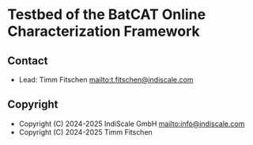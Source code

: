 # Testbed of the BatCAT Online Characterization Framework

## Contact

* Lead: Timm Fitschen <mailto:t.fitschen@indiscale.com>

## Copyright

* Copyright (C) 2024-2025 IndiScale GmbH <mailto:info@indiscale.com>
* Copyright (C) 2024-2025 Timm Fitschen
